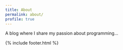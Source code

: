 ```yaml
---
title: About
permalink: about/
profile: true
---
```


A blog where I share my passion about programming...

{% include footer.html %}
